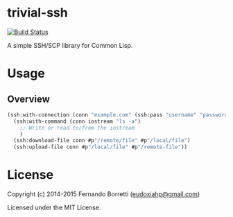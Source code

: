 # trivial-ssh

[![Build Status](https://travis-ci.org/eudoxia0/trivial-ssh.svg?branch=master)](https://travis-ci.org/eudoxia0/trivial-ssh)

A simple SSH/SCP library for Common Lisp.

# Usage

## Overview

~~~lisp
(ssh:with-connection (conn "example.com" (ssh:pass "username" "password"))
  (ssh:with-command (conn iostream "ls -a")
    ;; Write or read to/from the iostream
    )
  (ssh:download-file conn #p"/remote/file" #p"/local/file")
  (ssh:upload-file conn #p"/local/file" #p"/remote-file"))
~~~

# License

Copyright (c) 2014-2015 Fernando Borretti (eudoxiahp@gmail.com)

Licensed under the MIT License.
